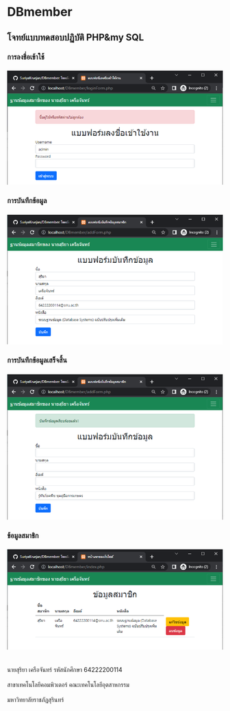 # DBmember
## โจทย์แบบทดสอบปฏิบัติ PHP&amp;my SQL

### การลงชื่อเข้าใช้
### <img src="/image for readme/1.png"/>
### การบันทึกข้อมูล
### <img src="/image for readme/2.png"/>
### การบันทึกข้อมูลเสร็จสิ้น
### <img src="/image for readme/3.png"/>
### ข้อมูลสมาชิก
### <img src="/image for readme/4.png"/>
<br>นายสุริยา เครือจันทร์ รหัสนักศึกษา 64222200114</br>
<br>สาขาเทคโนโลยีคอมพิวเตอร์ คณะเทคโนโลยีอุตสาหกรรม</br>
<br>มหาวิทยาลัยราชภัฏสุรินทร์</br>
